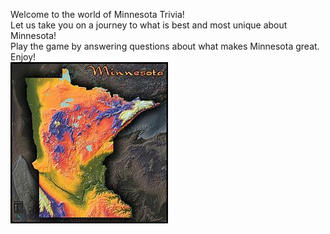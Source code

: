 Welcome to the world of Minnesota Trivia! <br>
Let us take you on a journey to what is best and most unique about Minnesota!<br>
Play the game by answering questions about what makes Minnesota great. <br>
Enjoy!<br>
<img src="assets/images/Minnesota2.jpg">

